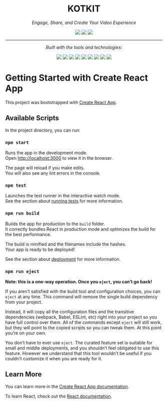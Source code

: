 <h1 align="center">KOTKIT</h1>

<p align="center"><em>Engage, Share, and Create Your Video Experience</em></p>

<p align="center">
  <img src="https://img.shields.io/github/last-commit/ridhadosh/test-tiktok" />
  <img src="https://img.shields.io/github/languages/top/ridhadosh/test-tiktok" />
  <img src="https://img.shields.io/github/languages/count/ridhadosh/test-tiktok" />
</p>

---

<p align="center"><em>Built with the tools and technologies:</em></p>

<p align="center">
  <img src="https://img.shields.io/badge/Express-black?logo=express&logoColor=white" />
  <img src="https://img.shields.io/badge/JSON-black?logo=json&logoColor=white" />
  <img src="https://img.shields.io/badge/npm-%23CB3837.svg?logo=npm&logoColor=white" />
  <img src="https://img.shields.io/badge/JavaScript-yellow?logo=javascript&logoColor=black" />
  <img src="https://img.shields.io/badge/Nodemon-lightgreen?logo=nodemon&logoColor=white" />
  <img src="https://img.shields.io/badge/React-61DAFB?logo=react&logoColor=white" />
  <img src="https://img.shields.io/badge/TypeScript-3178C6?logo=typescript&logoColor=white" />
  <img src="https://img.shields.io/badge/Font%20Awesome-339AF0?logo=fontawesome&logoColor=white" />
  <img src="https://img.shields.io/badge/CSS-563D7C?logo=css3&logoColor=white" />
</p>




# Getting Started with Create React App

This project was bootstrapped with [Create React App](https://github.com/facebook/create-react-app).

## Available Scripts

In the project directory, you can run:

### `npm start`

Runs the app in the development mode.\
Open [http://localhost:3000](http://localhost:3000) to view it in the browser.

The page will reload if you make edits.\
You will also see any lint errors in the console.

### `npm test`

Launches the test runner in the interactive watch mode.\
See the section about [running tests](https://facebook.github.io/create-react-app/docs/running-tests) for more information.

### `npm run build`

Builds the app for production to the `build` folder.\
It correctly bundles React in production mode and optimizes the build for the best performance.

The build is minified and the filenames include the hashes.\
Your app is ready to be deployed!

See the section about [deployment](https://facebook.github.io/create-react-app/docs/deployment) for more information.

### `npm run eject`

**Note: this is a one-way operation. Once you `eject`, you can’t go back!**

If you aren’t satisfied with the build tool and configuration choices, you can `eject` at any time. This command will remove the single build dependency from your project.

Instead, it will copy all the configuration files and the transitive dependencies (webpack, Babel, ESLint, etc) right into your project so you have full control over them. All of the commands except `eject` will still work, but they will point to the copied scripts so you can tweak them. At this point you’re on your own.

You don’t have to ever use `eject`. The curated feature set is suitable for small and middle deployments, and you shouldn’t feel obligated to use this feature. However we understand that this tool wouldn’t be useful if you couldn’t customize it when you are ready for it.

## Learn More

You can learn more in the [Create React App documentation](https://facebook.github.io/create-react-app/docs/getting-started).

To learn React, check out the [React documentation](https://reactjs.org/).
